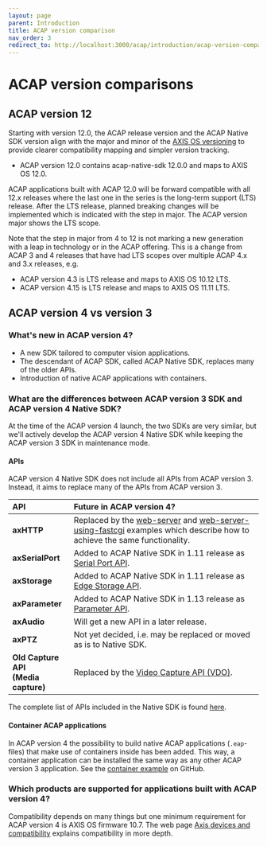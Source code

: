 ```yaml
---
layout: page
parent: Introduction
title: ACAP version comparison
nav_order: 3
redirect_to: http://localhost:3000/acap/introduction/acap-version-comparison
---
```


# ACAP version comparisons

## ACAP version 12

Starting with version 12.0, the ACAP release version and the ACAP Native SDK
version align with the major and minor of the [AXIS OS
versioning](https://help.axis.com/en-us/axis-os#axis-os-versioning) to provide
clearer compatibility mapping and simpler version tracking.

* ACAP version 12.0 contains acap-native-sdk 12.0.0 and maps to AXIS OS 12.0.

ACAP applications built with ACAP 12.0 will be forward compatible with all 12.x
releases where the last one in the series is the long-term support (LTS) release. After the
LTS release, planned breaking changes will be implemented which is indicated
with the step in major. The ACAP version major shows the LTS scope.

Note that the step in major from 4 to 12 is not marking a new generation with a
leap in technology or in the ACAP offering. This is a change from ACAP 3 and 4
releases that have had LTS scopes over multiple ACAP 4.x and 3.x releases, e.g.

* ACAP version 4.3 is LTS release and maps to AXIS OS 10.12 LTS.
* ACAP version 4.15 is LTS release and maps to AXIS OS 11.11 LTS.

## ACAP version 4 vs version 3

### What's new in ACAP version 4?

* A new SDK tailored to computer vision applications.
* The descendant of ACAP SDK, called ACAP Native SDK, replaces many of the
  older APIs.
* Introduction of native ACAP applications with containers.

### What are the differences between ACAP version 3 SDK and ACAP version 4 Native SDK?

At the time of the ACAP version 4 launch, the two SDKs are very similar, but we'll
actively develop the ACAP version 4 Native SDK while keeping the ACAP version 3 SDK in maintenance mode.

#### APIs

ACAP version 4 Native SDK does not include all APIs from ACAP version 3. Instead, it aims to
replace many of the APIs from ACAP version 3.

| API | Future in ACAP version 4? |
| :-- | :-- |
| **axHTTP** | Replaced by the [web-server](https://github.com/AxisCommunications/acap-native-sdk-examples/tree/main/web-server) and [web-server-using-fastcgi](https://github.com/AxisCommunications/acap-native-sdk-examples/tree/main/web-server-using-fastcgi) examples which describe how to achieve the same functionality. |
| **axSerialPort** | Added to ACAP Native SDK in 1.11 release as [Serial Port API](../api/native-sdk-api#serial-port-api). |
| **axStorage** | Added to ACAP Native SDK in 1.11 release as [Edge Storage API](../api/native-sdk-api#edge-storage-api). |
| **axParameter** | Added to ACAP Native SDK in 1.13 release as [Parameter API](../api/native-sdk-api#parameter-api). |
| **axAudio** | Will get a new API in a later release. |
| **axPTZ** | Not yet decided, i.e. may be replaced or moved as is to Native SDK. |
| **Old Capture API<br>(Media capture)** | Replaced by the [Video Capture API (VDO)](../api/native-sdk-api#video-capture-api-vdo). |

The complete list of APIs included in the Native SDK is found
[here](../api/native-sdk-api).

#### Container ACAP applications

In ACAP version 4 the possibility to build native ACAP applications (`.eap`-files) that
make use of containers inside has been added. This way, a container application
can be installed the same way as any other ACAP version 3 application. See the
[container
example](https://github.com/AxisCommunications/acap-native-sdk-examples/tree/main/container-example)
on GitHub.

### Which products are supported for applications built with ACAP version 4?

Compatibility depends on many things but one minimum requirement for ACAP version 4 is
AXIS OS firmware 10.7. The web page [Axis devices and
compatibility](../axis-devices-and-compatibility) explains compatibility in more depth.

